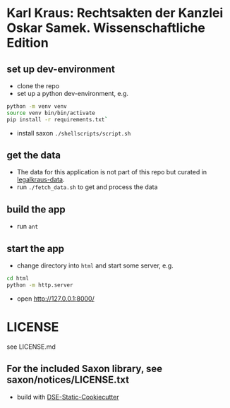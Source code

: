 # Karl Kraus: Rechtsakten der Kanzlei Oskar Samek. Wissenschaftliche Edition 


## set up dev-environment

* clone the repo
* set up a python dev-environment, e.g.
```bash
python -m venv venv
source venv bin/bin/activate
pip install -r requirements.txt`
```
* install saxon `./shellscripts/script.sh`

## get the data

* The data for this application is not part of this repo but curated in [legalkraus-data](https://github.com/karl-kraus/legalkraus-data).
* run `./fetch_data.sh` to get and process the data

## build the app
* run `ant`

## start the app
* change directory into `html` and start some server, e.g. 
```bash
cd html
python -m http.server
```
* open http://127.0.0.1:8000/


# LICENSE
see LICENSE.md

For the included Saxon library, see saxon/notices/LICENSE.txt
----
* build with [DSE-Static-Cookiecutter](https://github.com/acdh-oeaw/dse-static-cookiecutter)
